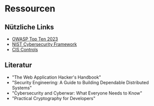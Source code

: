 # Ressourcen

## Nützliche Links
- [OWASP Top Ten 2023](https://owasp.org/www-project-top-ten/)
- [NIST Cybersecurity Framework](https://www.nist.gov/cyberframework)
- [CIS Controls](https://www.cisecurity.org/controls/)

## Literatur
- "The Web Application Hacker's Handbook"
- "Security Engineering: A Guide to Building Dependable Distributed Systems"
- "Cybersecurity and Cyberwar: What Everyone Needs to Know"
- "Practical Cryptography for Developers"
